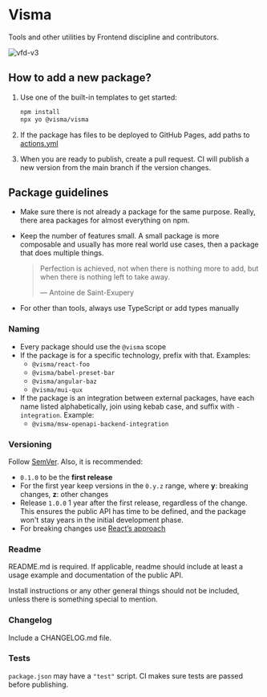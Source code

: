 # Visma

Tools and other utilities by Frontend discipline and contributors.

![vfd-v3](https://user-images.githubusercontent.com/93318583/139228787-1082d2db-e721-4aa1-a48b-57e69870427c.png)

## How to add a new package?

1. Use one of the built-in templates to get started:

   ```sh
   npm install
   npx yo @visma/visma
   ```

2. If the package has files to be deployed to GitHub Pages, add paths to [actions.yml](.github/workflows/actions.yml#L62-L64)
3. When you are ready to publish, create a pull request. CI will publish a new version from the main branch if the version changes.

## Package guidelines

- Make sure there is not already a package for the same purpose. Really, there area packages for almost everything on npm.
- Keep the number of features small. A small package is more composable and usually has more real world use cases, then a package that does multiple things.

  > Perfection is achieved, not when there is nothing more to add, but when there is nothing left to take away.
  >
  > — Antoine de Saint-Exupery

- For other than tools, always use TypeScript or add types manually

### Naming

- Every package should use the `@visma` scope
- If the package is for a specific technology, prefix with that. Examples:
  - `@visma/react-foo`
  - `@visma/babel-preset-bar`
  - `@visma/angular-baz`
  - `@visma/mui-qux`
- If the package is an integration between external packages, have each name listed alphabetically, join using kebab case, and suffix with `-integration`. Example:
  - `@visma/msw-openapi-backend-integration`

### Versioning

Follow [SemVer](https://semver.org/). Also, it is recommended:

- `0.1.0` to be the **first release**
- For the first year keep versions in the `0.y.z` range, where **y**: breaking changes, **z**: other changes
- Release `1.0.0` 1 year after the first release, regardless of the change. This ensures the public API has time to be defined, and the package won't stay years in the initial development phase.
- For breaking changes use [React’s approach](https://reactjs.org/blog/2016/02/19/new-versioning-scheme.html#breaking-changes)

### Readme

README.md is required. If applicable, readme should include at least a usage example and documentation of the public API.

Install instructions or any other general things should not be included, unless there is something special to mention.

### Changelog

Include a CHANGELOG.md file.

### Tests

`package.json` may have a `"test"` script. CI makes sure tests are passed before publishing.
